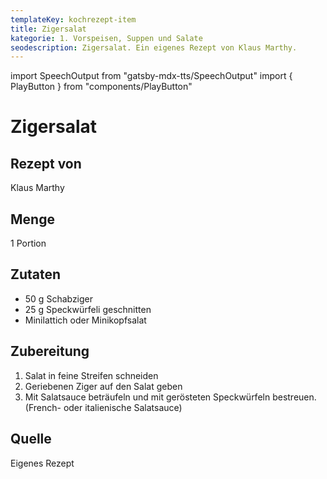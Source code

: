 ```yaml
---
templateKey: kochrezept-item
title: Zigersalat
kategorie: 1. Vorspeisen, Suppen und Salate
seodescription: Zigersalat. Ein eigenes Rezept von Klaus Marthy.
---
```

import SpeechOutput from "gatsby-mdx-tts/SpeechOutput"
import { PlayButton } from "components/PlayButton"

<SpeechOutput id="kochrezept-klaus-marthy-zigersalat" customPlayButton={PlayButton}>

# Zigersalat

## Rezept von

Klaus Marthy

## Menge

1 Portion


## Zutaten

* 50 g Schabziger
* 25 g Speckwürfeli geschnitten 
* Minilattich oder Minikopfsalat

## Zubereitung

1. Salat in feine Streifen schneiden  
2. Geriebenen Ziger auf den Salat geben 
3. Mit Salatsauce beträufeln und mit gerösteten Speckwürfeln bestreuen. 
(French- oder italienische Salatsauce) 

## Quelle

Eigenes Rezept
</SpeechOutput>